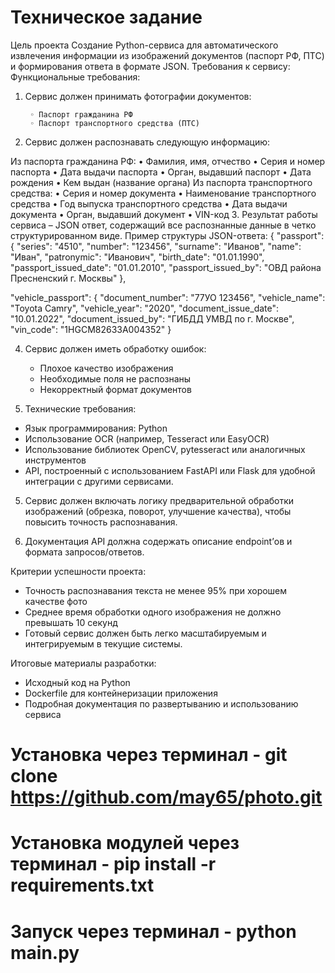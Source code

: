 # Техническое задание
Цель проекта
Создание Python-сервиса для автоматического извлечения информации из изображений документов (паспорт РФ, ПТС) и формирования ответа в формате JSON.
Требования к сервису:
Функциональные требования:
1. Сервис должен принимать фотографии документов:

        ◦ Паспорт гражданина РФ
        ◦ Паспорт транспортного средства (ПТС)
2. Сервис должен распознавать следующую информацию:

Из паспорта гражданина РФ:
    • Фамилия, имя, отчество
    • Серия и номер паспорта
    • Дата выдачи паспорта
    • Орган, выдавший паспорт
    • Дата рождения
    • Кем выдан (название органа)
Из паспорта транспортного средства:
    • Серия и номер документа
    • Наименование транспортного средства
    • Год выпуска транспортного средства
    • Дата выдачи документа
    • Орган, выдавший документ
    • VIN-код
3. Результат работы сервиса – JSON ответ, содержащий все распознанные данные в четко структурированном виде.
Пример структуры JSON-ответа:
{
    "passport": {
        "series": "4510",
        "number": "123456",
        "surname": "Иванов",
        "name": "Иван",
        "patronymic": "Иванович",
        "birth_date": "01.01.1990",
        "passport_issued_date": "01.01.2010",
        "passport_issued_by": "ОВД района Пресненский г. Москвы"
    },

"vehicle_passport": {
        "document_number": "77УО 123456",
        "vehicle_name": "Toyota Camry",
        "vehicle_year": "2020",
        "document_issue_date": "10.01.2022",
        "document_issued_by": "ГИБДД УМВД по г. Москве",
        "vin_code": "1HGCM82633A004352"
    }

4. Сервис должен иметь обработку ошибок:
   - Плохое качество изображения
   - Необходимые поля не распознаны
   - Некорректный формат документов

5. Технические требования:
- Язык программирования: Python
- Использование OCR (например, Tesseract или EasyOCR)
- Использование библиотек OpenCV, pytesseract или аналогичных инструментов
- API, построенный с использованием FastAPI или Flask для удобной интеграции с другими сервисами.

5. Сервис должен включать логику предварительной обработки изображений (обрезка, поворот, улучшение качества), чтобы повысить точность распознавания.

6. Документация API должна содержать описание endpoint’ов и формата запросов/ответов.

Критерии успешности проекта:
- Точность распознавания текста не менее 95% при хорошем качестве фото
- Среднее время обработки одного изображения не должно превышать 10 секунд
- Готовый сервис должен быть легко масштабируемым и интегрируемым в текущие системы.

Итоговые материалы разработки:
- Исходный код на Python
- Dockerfile для контейнеризации приложения
- Подробная документация по развертыванию и использованию сервиса

# Установка через терминал - git clone https://github.com/may65/photo.git
# Установка модулей через терминал - pip install -r requirements.txt
# Запуск через терминал - python main.py